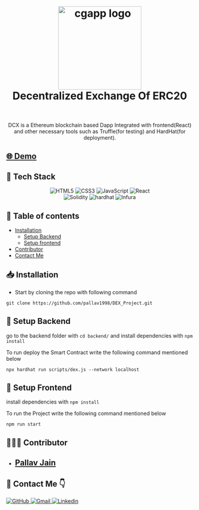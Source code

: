 <h1 align="center">
  <img alt="cgapp logo" src="https://vectorified.com/image/ethereum-logo-vector-13.png" width="224px"/><br/>
  Decentralized Exchange Of ERC20
  <br/>
  
<br/>
</h1>
<p align="center">DCX is a Ethereum blockchain based Dapp Integrated with frontend(React) and other necessary tools such as Truffle(for testing) and HardHat(for deployment). </p>


##  [🌐 Demo](https://dex-project.netlify.app/)

## 🔧 Tech Stack 
<p align="center">

<img src="https://img.shields.io/badge/HTML5-E34F26?style=for-the-badge&logo=html5&logoColor=white" alt="HTML5"/>
<img src="https://img.shields.io/badge/CSS3-1572B6?style=for-the-badge&logo=css3&logoColor=white" alt="CSS3"/>
<img src="https://img.shields.io/badge/JavaScript-323330?style=for-the-badge&logo=javascript&logoColor=F7DF1E" alt="JavaScript"/>
<img src="https://img.shields.io/badge/React-20232A?style=for-the-badge&logo=react&logoColor=61DAFB" alt="React"/>
<br/>
<img src="https://img.shields.io/badge/Solidity-000000?style=for-the-badge&logo=solidity&logoColor=white" alt="Solidity"/>
<img src="https://img.shields.io/badge/HardHat-F59812?style=for-the-badge&logo=hardhat&logoColor=white" alt="hardhat"/>
<img src="https://img.shields.io/badge/Infura-B7472A?style=for-the-badge&logo=Infura&logoColor=white" alt="Infura"/>
</p>

## 📃 Table of contents
- [Installation](#installation)
    - [Setup Backend](#setup-backend)
    - [Setup frontend](#setup-frontend)
- [Contributor](#👨🏻‍💻-contributor)
- [Contact Me](#📩-contact-me-👇)


## 📥 Installation
- Start by cloning the repo with following command
```
git clone https://github.com/pallav1998/DEX_Project.git
```

## 🔗 Setup Backend
go to the backend folder with `cd backend/` and install dependencies with `npm install`

To run deploy the Smart Contract write the following command mentioned below
```
npx hardhat run scripts/dex.js --network localhost
```


## 🔗 Setup Frontend
install dependencies with `npm install`

To run the Project write the following command mentioned below
```
npm run start
```

## 👨🏻‍💻 Contributor
- ## [Pallav Jain](https://pallavportfolio.netlify.app/)


## 📩 Contact Me 👇

<a href="https://github.com/pallav1998">
    <img src="https://img.shields.io/badge/GitHub-100000?style=for-the-badge&logo=github&logoColor=white" alt="GitHub"/>
</a>
<a href="mailto:jain.pallav1998@gmail.com">
    <img src="https://img.shields.io/badge/Gmail-D14836?style=for-the-badge&logo=gmail&logoColor=white" alt="Gmail"/>
</a>
<a href="https://www.linkedin.com/in/pj1998/">
    <img src="https://img.shields.io/badge/LinkedIn-0077B5?style=for-the-badge&logo=linkedin&logoColor=white" alt="Linkedin"/>
</a>
